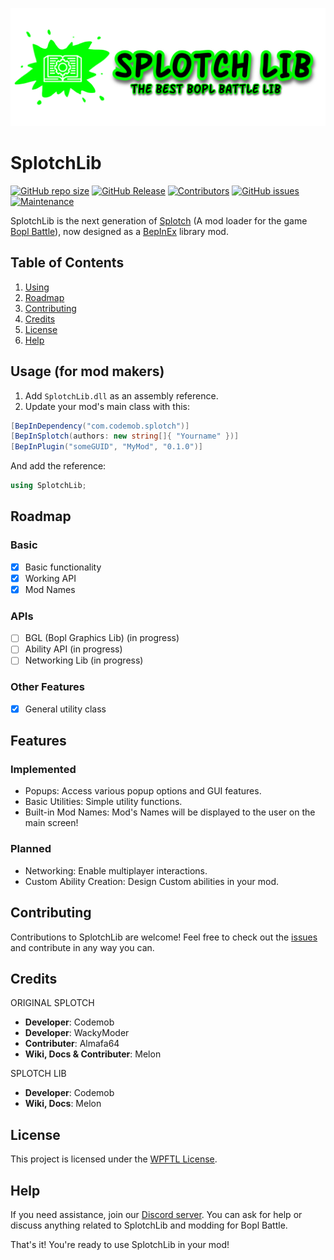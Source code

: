 ![image](githublogo.png)

# SplotchLib

[![GitHub repo size](https://img.shields.io/github/repo-size/codemob-dev/SplotchLib?style=plastic)](https://github.com/commandblox/Splotch)
[![GitHub Release](https://img.shields.io/github/v/release/codemob-dev/SplotchLib?style=plastic&label=latest%20release)](https://github.com/commandblox/Splotch/releases)
[![Contributors](https://img.shields.io/badge/contributors-3-orange?style=plastic)](#)
[![GitHub issues](https://img.shields.io/github/issues/codemob-dev/SplotchLib?style=plastic)](https://github.com/commandblox/Splotch/issues)
[![Maintenance](https://img.shields.io/badge/maintenance-yes-brightgreen?style=plastic)](#)

SplotchLib is the next generation of [Splotch](https://github.com/codemob-dev/splotch) (A mod loader for the game [Bopl Battle]()), now designed as a [BepInEx]() library mod.

## Table of Contents
1. [Using](#usage-for-mod-makers)
2. [Roadmap](#roadmap)
3. [Contributing](#contributing)
4. [Credits](#credits)
5. [License](#license)
6. [Help](#help)


## Usage (for mod makers)
1. Add `SplotchLib.dll` as an assembly reference.
2. Update your mod's main class with this:
```c#
[BepInDependency("com.codemob.splotch")]
[BepInSplotch(authors: new string[]{ "Yourname" })]
[BepInPlugin("someGUID", "MyMod", "0.1.0")]
```
And add the reference:
```c#
using SplotchLib;
```

## Roadmap
### Basic
- [x] Basic functionality
- [x] Working API
- [x] Mod Names
### APIs
- [ ] BGL (Bopl Graphics Lib) (in progress)
- [ ] Ability API (in progress)
- [ ] Networking Lib (in progress)
### Other Features
- [x] General utility class

## Features
### Implemented
- Popups: Access various popup options and GUI features.
- Basic Utilities: Simple utility functions.
- Built-in Mod Names: Mod's Names will be displayed to the user on the main screen!

### Planned
- Networking: Enable multiplayer interactions.
- Custom Ability Creation: Design Custom abilities in your mod.

## Contributing
Contributions to SplotchLib are welcome! Feel free to check out the [issues](https://github.com/codemob-dev/SplotchLib/issues) and contribute in any way you can.

## Credits

ORIGINAL SPLOTCH
- **Developer**: Codemob
- **Developer**: WackyModer
- **Contributer**: Almafa64
- **Wiki, Docs & Contributer**: Melon

SPLOTCH LIB
- **Developer**: Codemob
- **Wiki, Docs**: Melon

## License
This project is licensed under the [WPFTL License](LICENSE).

## Help
If you need assistance, join our [Discord server](https://discord.gg/official-bopl-battle-modding-comunity-1175164882388275310). You can ask for help or discuss anything related to SplotchLib and modding for Bopl Battle.

That's it! You're ready to use SplotchLib in your mod!
